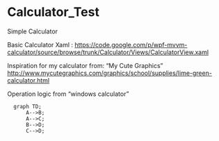 # Calculator_Test

Simple Calculator

Basic Calculator Xaml :
https://code.google.com/p/wpf-mvvm-calculator/source/browse/trunk/Calculator/Views/CalculatorView.xaml

Inspiration for my calculator from: “My Cute Graphics”
http://www.mycutegraphics.com/graphics/school/supplies/lime-green-calculator.html

Operation logic from “windows calculator” 

```mermaid
  graph TD;
      A-->B;
      A-->C;
      B-->D;
      C-->D;
```
